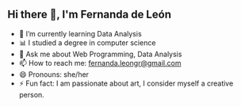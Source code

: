## Hi there 👋, I'm Fernanda de León



- 🌱 I’m currently learning Data Analysis
- 📊 I studied a degree in computer science
- 💬 Ask me about Web Programming, Data Analysis
- 📫 How to reach me: fernanda.leongr@gmail.com
- 😄 Pronouns: she/her
- ⚡ Fun fact: I am passionate about art, I consider myself a creative person.
